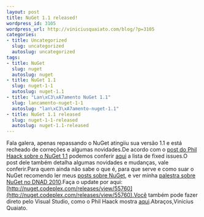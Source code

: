 ```yaml
--- 
layout: post
title: NuGet 1.1 released!
wordpress_id: 3105
wordpress_url: http://viniciusquaiato.com/blog/?p=3105
categories: 
- title: Uncategorized
  slug: uncategorized
  autoslug: uncategorized
tags: 
- title: NuGet
  slug: nuget
  autoslug: nuget
- title: NuGet 1.1
  slug: nuget-1-1
  autoslug: nuget-1.1
- title: "Lan\xC3\xA7amento NuGet 1.1"
  slug: lancamento-nuget-1-1
  autoslug: "lan\xC3\xA7amento-nuget-1.1"
- title: NuGet 1.1 released
  slug: nuget-1-1-released
  autoslug: nuget-1.1-released
---
```

Fala galera, apenas repassando o NuGet atingiiu sua versão 1.1 e está recheado de correções e algumas novidades.De acordo com o [post do Phil Haack sobre o NuGet 1.1](http://haacked.com/archive/2011/02/12/nuget-1-1-released.aspx) podemos conferir [aqui](http://nuget.codeplex.com/workitem/list/advanced?keyword=&status=All&type=All&priority=All&release=NuGet%201.1&assignedTo=All&component=All&sortField=LastUpdatedDate&sortDirection=Descending&page=0) a lista de fixed issues.O post dele também detalha algumas novidades e mudanças, vale conferir.Para quem ainda não sabe o que é, para que serve e como suar o NuGet recomendo ler meus [posts sobre NuGet](http://viniciusquaiato.com/blog/tag/nuget/), e ver minha [palestra sobre NuGet no DNAD 2010](http://viniciusquaiato.com/blog/videos-pelestra-sobre-nuget-do-dnad-2010/).Faça o update por aqui: [http://nuget.codeplex.com/releases/view/55760](http://nuget.codeplex.com/releases/view/55760).Você também pode fazer direto pelo Visual Studio, como o Phil Haack mostra [aqui](http://haacked.com/archive/2011/02/12/nuget-1-1-released.aspx).Abraços,Vinicius Quaiato.
